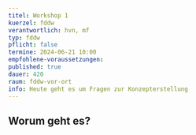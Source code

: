 ```yaml
---
titel: Workshop 1
kuerzel: fddw
verantwortlich: hvn, mf
typ: fddw
pflicht: false
termine: 2024-06-21 10:00
empfohlene-voraussetzungen: 
published: true
dauer: 420
raum: fddw-vor-ort
info: Heute geht es um Fragen zur Konzepterstellung
---
```


## Worum geht es?

